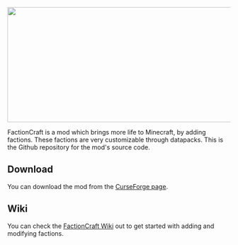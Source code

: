 <p align="center">
  <img width="848" height="260" src="https://cdn.discordapp.com/attachments/841013653289566218/1068264176813887598/factioncraft_1_3_1130x187.png">
</p>

FactionCraft is a mod which brings more life to Minecraft, by adding factions. These factions are very customizable through datapacks. This is the Github repository for the mod's source code.

## Download
You can download the mod from the [CurseForge page](https://www.curseforge.com/minecraft/mc-mods/factioncraft). 

## Wiki
You can check the [FactionCraft Wiki](https://github.com/Patrigan/FactionCraft/wiki) out to get started with adding and modifying factions.
